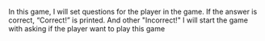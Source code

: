 In this game, I will set questions for the player in the game.
If the answer is correct, “Correct!” is printed. And other "Incorrect!"
I will start the game with asking if the player want to play this game